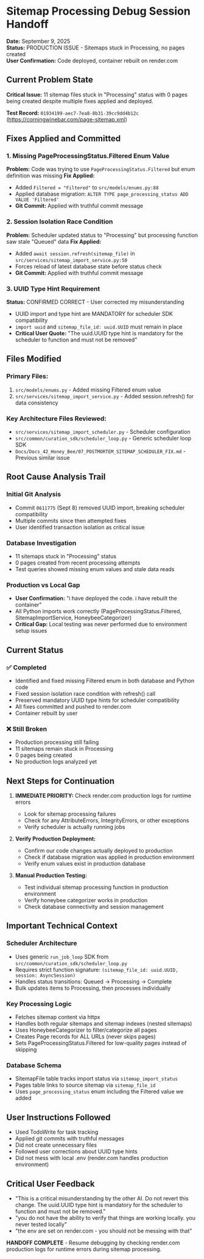 # Sitemap Processing Debug Session Handoff

**Date:** September 9, 2025  
**Status:** PRODUCTION ISSUE - Sitemaps stuck in Processing, no pages created  
**User Confirmation:** Code deployed, container rebuilt on render.com

## Current Problem State

**Critical Issue:** 11 sitemap files stuck in "Processing" status with 0 pages being created despite multiple fixes applied and deployed.

**Test Record:** `01934199-aec7-7ea8-8b31-39cc9dd4b12c` (https://corningwinebar.com/page-sitemap.xml)

## Fixes Applied and Committed

### 1. Missing PageProcessingStatus.Filtered Enum Value
**Problem:** Code was trying to use `PageProcessingStatus.Filtered` but enum definition was missing
**Fix Applied:**
- Added `Filtered = "Filtered"` to `src/models/enums.py:88`
- Applied database migration: `ALTER TYPE page_processing_status ADD VALUE 'Filtered'`
- **Git Commit:** Applied with truthful commit message

### 2. Session Isolation Race Condition  
**Problem:** Scheduler updated status to "Processing" but processing function saw stale "Queued" data
**Fix Applied:**
- Added `await session.refresh(sitemap_file)` in `src/services/sitemap_import_service.py:50`
- Forces reload of latest database state before status check
- **Git Commit:** Applied with truthful commit message

### 3. UUID Type Hint Requirement
**Status:** CONFIRMED CORRECT - User corrected my misunderstanding
- UUID import and type hint are MANDATORY for scheduler SDK compatibility
- `import uuid` and `sitemap_file_id: uuid.UUID` must remain in place
- **Critical User Quote:** "The uuid.UUID type hint is mandatory for the scheduler to function and must not be removed"

## Files Modified

### Primary Files:
1. `src/models/enums.py` - Added missing Filtered enum value
2. `src/services/sitemap_import_service.py` - Added session.refresh() for data consistency

### Key Architecture Files Reviewed:
- `src/services/sitemap_import_scheduler.py` - Scheduler configuration
- `src/common/curation_sdk/scheduler_loop.py` - Generic scheduler loop SDK
- `Docs/Docs_42_Honey_Bee/07_POSTMORTEM_SITEMAP_SCHEDULER_FIX.md` - Previous similar issue

## Root Cause Analysis Trail

### Initial Git Analysis
- Commit `0611775` (Sept 8) removed UUID import, breaking scheduler compatibility
- Multiple commits since then attempted fixes
- User identified transaction isolation as critical issue

### Database Investigation
- 11 sitemaps stuck in "Processing" status  
- 0 pages created from recent processing attempts
- Test queries showed missing enum values and stale data reads

### Production vs Local Gap
- **User Confirmation:** "i have deployed the code. i have rebuilt the container"
- All Python imports work correctly (PageProcessingStatus.Filtered, SitemapImportService, HoneybeeCategorizer)
- **Critical Gap:** Local testing was never performed due to environment setup issues

## Current Status

### ✅ Completed
- Identified and fixed missing Filtered enum in both database and Python code
- Fixed session isolation race condition with refresh() call
- Preserved mandatory UUID type hints for scheduler compatibility
- All fixes committed and pushed to render.com
- Container rebuilt by user

### ❌ Still Broken
- Production processing still failing
- 11 sitemaps remain stuck in Processing
- 0 pages being created
- No production logs analyzed yet

## Next Steps for Continuation

1. **IMMEDIATE PRIORITY:** Check render.com production logs for runtime errors
   - Look for sitemap processing failures
   - Check for any AttributeErrors, IntegrityErrors, or other exceptions
   - Verify scheduler is actually running jobs

2. **Verify Production Deployment:**
   - Confirm our code changes actually deployed to production
   - Check if database migration was applied in production environment
   - Verify enum values exist in production database

3. **Manual Production Testing:**
   - Test individual sitemap processing function in production environment
   - Verify honeybee categorizer works in production
   - Check database connectivity and session management

## Important Technical Context

### Scheduler Architecture
- Uses generic `run_job_loop` SDK from `src/common/curation_sdk/scheduler_loop.py`
- Requires strict function signature: `(sitemap_file_id: uuid.UUID, session: AsyncSession)`
- Handles status transitions: Queued -> Processing -> Complete
- Bulk updates items to Processing, then processes individually

### Key Processing Logic
- Fetches sitemap content via httpx
- Handles both regular sitemaps and sitemap indexes (nested sitemaps)
- Uses HoneybeeCategorizer to filter/categorize all pages
- Creates Page records for ALL URLs (never skips pages)
- Sets PageProcessingStatus.Filtered for low-quality pages instead of skipping

### Database Schema
- SitemapFile table tracks import status via `sitemap_import_status` 
- Pages table links to source sitemap via `sitemap_file_id`
- Uses `page_processing_status` enum including the Filtered value we added

## User Instructions Followed
- Used TodoWrite for task tracking
- Applied git commits with truthful messages
- Did not create unnecessary files
- Followed user corrections about UUID type hints
- Did not mess with local .env (render.com handles production environment)

## Critical User Feedback
- "This is a critical misunderstanding by the other AI. Do not revert this change. The uuid.UUID type hint is mandatory for the scheduler to function and must not be removed."
- "you do not have the ability to verify that things are working locally. you never tested locally"
- "the env are set on render.com - you should not be messing with that"

**HANDOFF COMPLETE** - Resume debugging by checking render.com production logs for runtime errors during sitemap processing.